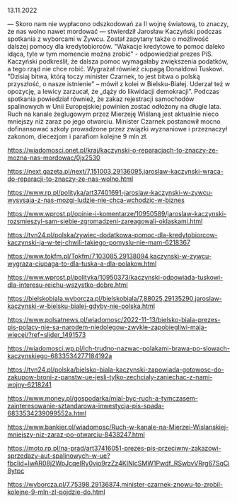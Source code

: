 13.11.2022

— Skoro nam nie wypłacono odszkodowań za II wojnę światową, to znaczy, że nas wolno nawet mordować — stwierdził Jarosław Kaczyński podczas spotkania z wyborcami w Żywcu. Został zapytany także o możliwość dalszej pomocy dla kredytobiorców. "Wakacje kredytowe to pomoc daleko idąca, tyle w tym momencie można zrobić" - odpowiedział prezes PiS. Kaczyński podkreślił, że dalsza pomoc wymagałaby zwiększenia podatków, a tego rząd nie chce robić. Wygrażał również ciupagą Donaldowi Tuskowi. "Dzisiaj bitwa, którą toczy minister Czarnek, to jest bitwa o polską przyszłość, o nasze istnienie" – mówił z kolei w Bielsku-Białej. Uderzał też w opozycję, a lewicy zarzucał, że „dąży do likwidacji demokracji”. Podczas spotkania powiedział również, że zakaz rejestracji samochodów spalinowych w Unii Europejskiej powinien zostać odłożony na długie lata. Ruch na kanale żeglugowym przez Mierzeję Wiślaną jest aktualnie nieco mniejszy niż zaraz po jego otwarciu. Minister Czarnek postanowił mocno dofinansować szkoły prowadzone przez związki wyznaniowe i przeznaczył zakonom, diecezjom i parafiom kolejne 9 mln zł.

https://wiadomosci.onet.pl/kraj/kaczynski-o-reparacjach-to-znaczy-ze-mozna-nas-mordowac/0jx2530

https://next.gazeta.pl/next/7,151003,29136095,jaroslaw-kaczynski-wraca-do-reparacji-to-znaczy-ze-nas-wolno.html

https://www.rp.pl/polityka/art37401691-jaroslaw-kaczynski-w-zywcu-wysysaja-z-nas-mozgi-ludzie-nie-chca-wchodzic-w-biznes

https://www.wprost.pl/opinie-i-komentarze/10950589/jaroslaw-kaczynski-rozsmieszyl-sam-siebie-zgromadzeni-zareagowali-oklaskami.html

https://tvn24.pl/polska/zywiec-dodatkowa-pomoc-dla-kredytobiorcow-kaczynski-ja-w-tej-chwili-takiego-pomyslu-nie-mam-6218367

https://www.tokfm.pl/Tokfm/7,103085,29138094,kaczynski-w-zywcu-wygraza-ciupaga-to-dla-tuska-a-dla-polakow.html

https://www.wprost.pl/polityka/10950373/kaczynski-odpowiada-tuskowi-dla-interesu-reichu-wszystko-dobre.html

https://bielskobiala.wyborcza.pl/bielskobiala/7,88025,29135290,jaroslaw-kaczynski-w-bielsku-bialej-gdyby-nie-polska.html

https://www.polsatnews.pl/wiadomosc/2022-11-13/bielsko-biala-prezes-pis-polacy-nie-sa-narodem-niedolegow-zwykle-zapobiegliwi-maja-wiecej/?ref=slider_1491573

https://wiadomosci.wp.pl/ich-trudno-nazwac-polakami-brawa-po-slowach-kaczynskiego-6833534277184192a

https://tvn24.pl/polska/bielsko-biala-kaczynski-zapowiada-gotowosc-do-zakupow-broni-z-panstw-ue-jesli-tylko-zechcialy-zaniechac-z-nami-wojny-6218241

https://www.money.pl/gospodarka/mial-byc-ruch-a-tymczasem-zainteresowanie-sztandarowa-inwestycja-pis-spada-6833534239099552a.html

https://www.bankier.pl/wiadomosc/Ruch-w-kanale-na-Mierzei-Wislanskiej-mniejszy-niz-zaraz-po-otwarciu-8438247.html

https://moto.rp.pl/na-prad/art37416051-prezes-pis-przeciwny-zakazowi-sprzedazy-aut-spalinowych-w-ue?fbclid=IwAR08j2WpJcqeIRy0vio9rzZz4KINlcSMW1Pwdf_RSwbvVRrg67SqCi8ytpc

https://wyborcza.pl/7,75398,29136874,minister-czarnek-znowu-to-zrobil-kolejne-9-mln-zl-pojdzie-do.html